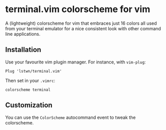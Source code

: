 # terminal.vim colorscheme for vim

A (lightweight) colorscheme for vim that embraces just 16 colors all used from 
your terminal emulator for a nice consistent look with other command line 
applications.

## Installation

Use your favourite vim plugin manager. For instance, with `vim-plug`:

```
Plug 'lstwn/terminal.vim'
```

Then set in your `.vimrc`:

```
colorscheme terminal
```

## Customization

You can use the `ColorScheme` autocommand event to tweak the colorscheme.
